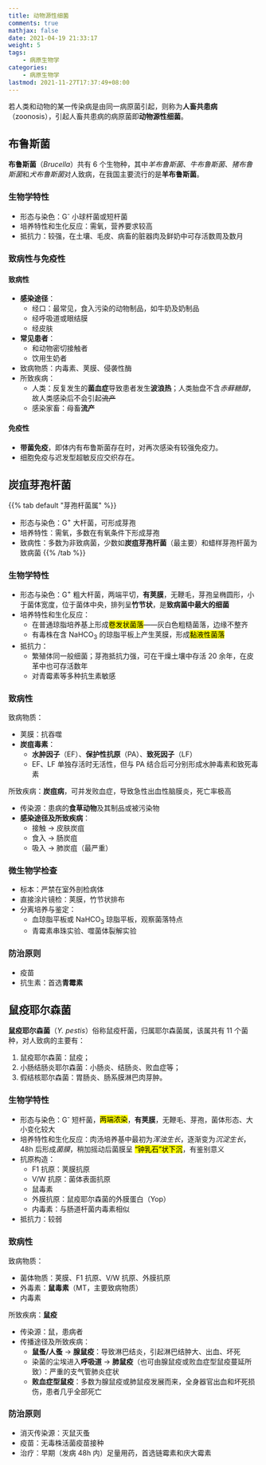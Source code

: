 ```yaml
---
title: 动物源性细菌
comments: true
mathjax: false
date: 2021-04-19 21:33:17
weight: 5
tags:
    - 病原生物学
categories:
    - 病原生物学
lastmod: 2021-11-27T17:37:49+08:00
---
```


若人类和动物的某一传染病是由同一病原菌引起，则称为**人畜共患病**（zoonosis），引起人畜共患病的病原菌即**动物源性细菌**。

<!--more-->

## 布鲁斯菌

**布鲁斯菌**（*Brucella*）共有 6 个生物种，其中*羊布鲁斯菌*、*牛布鲁斯菌*、*猪布鲁斯菌*和*犬布鲁斯菌*对人致病，在我国主要流行的是**羊布鲁斯菌**。

### 生物学特性

- 形态与染色：G<sup>-</sup> 小球杆菌或短杆菌
- 培养特性和生化反应：需氧，营养要求较高
- 抵抗力：较强，在土壤、毛皮、病畜的脏器肉及鲜奶中可存活数周及数月

### 致病性与免疫性

#### 致病性

- **感染途径**：
    - 经口：最常见，食入污染的动物制品，如牛奶及奶制品
    - 经呼吸道或眼结膜
    - 经皮肤
- **常见患者**：
    - 和动物密切接触者
    - 饮用生奶者
- 致病物质：内毒素、荚膜、侵袭性酶
- 所致疾病：
    - 人类：反复发生的**菌血症**导致患者发生**波浪热**；人类胎盘不含*赤藓糖醇*，故人类感染后不会引起~~流产~~
    - 感染家畜：母畜**流产**

#### 免疫性

- **带菌免疫**，即体内有布鲁斯菌存在时，对再次感染有较强免疫力。
- 细胞免疫与迟发型超敏反应交织存在。

## 炭疽芽孢杆菌

{{% tab default "芽孢杆菌属" %}}
- 形态与染色：G<sup>+</sup> 大杆菌，可形成芽孢
- 培养特性：需氧，多数在有氧条件下形成芽孢
- 致病性：多数为非致病菌，少数如**炭疽芽孢杆菌**（最主要）和蜡样芽孢杆菌为致病菌
{{% /tab %}}

### 生物学特性

- 形态与染色：G<sup>+</sup> 粗大杆菌，两端平切，**有荚膜**，无鞭毛，芽孢呈椭圆形，小于菌体宽度，位于菌体中央，排列呈**竹节状**，是**致病菌中最大的细菌**
- 培养特性和生化反应：
    - 在普通琼脂培养基上形成<mark>卷发状菌落</mark>——灰白色粗糙菌落，边缘不整齐
    - 有毒株在含 NaHCO<sub>3</sub> 的琼脂平板上产生荚膜，形成<mark>黏液性菌落</mark>
- 抵抗力：
    - 繁殖体同一般细菌；芽孢抵抗力强，可在干燥土壤中存活 20 余年，在皮革中也可存活数年
    - 对青霉素等多种抗生素敏感

### 致病性

致病物质：
- 荚膜：抗吞噬
- **炭疽毒素**：
    - **水肿因子**（EF）、**保护性抗原**（PA）、**致死因子**（LF）
    - EF、LF 单独存活时无活性，但与 PA 结合后可分别形成水肿毒素和致死毒素

所致疾病：**炭疽病**，可并发败血症，导致急性出血性脑膜炎，死亡率极高
- 传染源：患病的**食草动物**及其制品或被污染物
- **感染途径及所致疾病**：
    - 接触 → 皮肤炭疽
    - 食入 → 肠炭疽
    - 吸入 → 肺炭疽（最严重）

### 微生物学检查

- 标本：严禁在室外剖检病体
- 直接涂片镜检：荚膜，竹节状排布
- 分离培养与鉴定：
    - 血琼脂平板或 NaHCO<sub>3</sub> 琼脂平板，观察菌落特点
    - 青霉素串珠实验、噬菌体裂解实验

### 防治原则

- 疫苗
- 抗生素：首选**青霉素**

## 鼠疫耶尔森菌

**鼠疫耶尔森菌**（*Y. pestis*）俗称鼠疫杆菌，归属耶尔森菌属，该属共有 11 个菌种，对人致病的主要有：
1. 鼠疫耶尔森菌：鼠疫；
2. 小肠结肠炎耶尔森菌：小肠炎、结肠炎、败血症等；
3. 假结核耶尔森菌：胃肠炎、肠系膜淋巴肉芽肿。

### 生物学特性

- 形态与染色：G<sup>-</sup> 短杆菌，<mark>两端浓染</mark>，**有荚膜**，无鞭毛、芽孢，菌体形态、大小变化较大
- 培养特性和生化反应：肉汤培养基中最初为*浑浊生长*，逐渐变为*沉淀生长*，48h 后形成*菌膜*，稍加摇动后菌膜呈 <mark>“钟乳石”状下沉</mark>，有鉴别意义
- 抗原构造：
    - F1 抗原：荚膜抗原
    - V/W 抗原：菌体表面抗原
    - 鼠毒素
    - 外膜抗原：鼠疫耶尔森菌的外膜蛋白（Yop）
    - 内毒素：与肠道杆菌内毒素相似
- 抵抗力：较弱

### 致病性

致病物质：
- 菌体物质：荚膜、F1 抗原、V/W 抗原、外膜抗原
- 外毒素：**鼠毒素**（MT，主要致病物质）
- 内毒素

所致疾病：**鼠疫**
- 传染源：鼠，患病者
- 传播途径及所致疾病：
    - **鼠蚤/人蚤** → **腺鼠疫**：导致淋巴结炎，引起淋巴结肿大、出血、坏死
    - 染菌的尘埃进入**呼吸道** → **肺鼠疫**（也可由腺鼠疫或败血症型鼠疫蔓延所致）：严重的支气管肺炎症状
    - **败血症型鼠疫**：多数为腺鼠疫或肺鼠疫发展而来，全身器官出血和坏死损伤，患者几乎全部死亡

### 防治原则

- 消灭传染源：灭鼠灭蚤
- 疫苗：无毒株活菌疫苗接种
- 治疗：早期（发病 48h 内）足量用药，首选链霉素和庆大霉素
